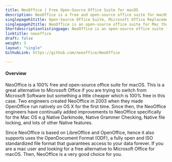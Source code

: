 ```yaml
---
title: NeoOffice | Free Open-Source Office Suite for macOS
description: NeoOffice is a free and open-source office suite for macOS. It’s based on LibreOffice and OpenOffice and supports all the features.
singlepageh1title: Open-Source Office Suite, Microsoft Office Replacemnt for macOS
singlepageh2title: NeoOffice is an open-source office suite for Mac that is based on OpenOffice and LibreOffice. With NeoOffice, you can view, edit, and save OpenOffice documents.
Shortdescriptionlistingpage: NeoOffice is an open-source office suite for Mac that is based on OpenOffice and LibreOffice. With NeoOffice, you can view, edit, and save OpenOffice documents.
linktitle: neooffice
draft: false
weight: 3
layout: "single"
GithubLink: https://github.com/neooffice/NeoOffice

---
```


#### Overview

NeoOffice is a 100% free and open-source office suite for macOS. This is a great alternative to Microsoft Office if you are trying to switch from Microsoft Software but something a little cheaper which is 100% free in this case. Two engineers created NeoOffice in 2003 when they made OpenOffice run natively on OS X for the first time. Since then, the NeoOffice engineers have continually added improvements to NeoOffice specifically for the Mac OS e.g Native Darkmode, Native Grammer Checking, Native file locking, and lots of other Native features.

Since NeoOffice is based on LibreOffice and OpenOffice, hence it also supports uses the OpenDocument Format (ODF), a fully open and ISO standardized file format that guarantees access to your data forever. If you are a mac user and looking for a free alternative to Microsoft Office for macOS. Then, NeoOffice is a very good choice for you.